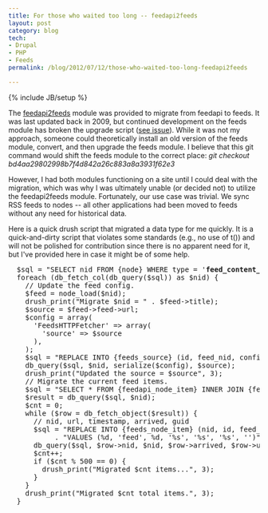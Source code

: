 ```yaml
---
title: For those who waited too long -- feedapi2feeds
layout: post
category: blog
tech:
- Drupal
- PHP
- Feeds
permalink: /blog/2012/07/12/those-who-waited-too-long-feedapi2feeds

---
```

{% include JB/setup %}
<div id="node-159" class="node node-blog node-promoted">
  <div class="content clearfix">
    <div class="field field-name-body field-type-text-with-summary field-label-hidden"><div class="field-items"><div class="field-item even"><p>The <a href="https://github.com/developmentseed/FeedAPI2Feeds">feedapi2feeds</a> module was provided to migrate from feedapi to feeds. It was last updated back in 2009, but continued development on the feeds module has broken the upgrade script (<a href="http://drupal.org/node/955388">see issue</a>). While it was not my approach, someone could theoretically install an old version of the feeds module, convert, and then upgrade the feeds module. I believe that this git command would shift the feeds module to the correct place: <em>git checkout bd4aa29802998b7f4d842a26c883a8a3931f62e3</em></p>
<p>However, I had both modules functioning on a site until I could deal with the migration, which was why I was ultimately unable (or decided not) to utilize the feedapi2feeds module. Fortunately, our use case was trivial. We sync RSS feeds to nodes -- all other applications had been moved to feeds without any need for historical data.</p>
<p>Here is a quick drush script that migrated a data type for me quickly. It is a quick-and-dirty script that violates some standards (e.g., no use of t()) and will not be polished for contribution since there is no apparent need for it, but I've provided here in case it might be of some help.</p>
<pre class="brush:php">
  $sql = "SELECT nid FROM {node} WHERE type = '<strong>feed_content_type_name</strong>' ORDER BY nid";
  foreach (db_fetch_col(db_query($sql)) as $nid) {
    // Update the feed config.
    $feed = node_load($nid);
    drush_print("Migrate $nid = " . $feed-&gt;title);
    $source = $feed-&gt;feed-&gt;url;
    $config = array(
      'FeedsHTTPFetcher' =&gt; array(
        'source' =&gt; $source
      ),
    );
    $sql = "REPLACE INTO {feeds_source} (id, feed_nid, config, source) VALUES ('feed', %d, '%s', '%s')";
    db_query($sql, $nid, serialize($config), $source);
    drush_print("Updated the source = $source", 3);
    // Migrate the current feed items.
    $sql = "SELECT * FROM {feedapi_node_item} INNER JOIN {feedapi_node_item_feed} ON nid = feed_item_nid WHERE feed_nid = %d ORDER BY nid";
    $result = db_query($sql, $nid); 
    $cnt = 0; 
    while ($row = db_fetch_object($result)) { 
      // nid, url, timestamp, arrived, guid 
      $sql = "REPLACE INTO {feeds_node_item} (nid, id, feed_nid, imported, url, guid, hash) " <span class="Apple-tab-span"> </span> 
           . "VALUES (%d, 'feed', %d, '%s', '%s', '%s', '')"; 
      db_query($sql, $row-&gt;nid, $nid, $row-&gt;arrived, $row-&gt;url, $row-&gt;guid); 
      $cnt++; 
      if ($cnt % 500 == 0) { 
        drush_print("Migrated $cnt items...", 3); 
      }
    } 
    drush_print("Migrated $cnt total items.", 3); 
  }</pre>
</div></div></div>  </div>
</div>
